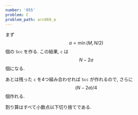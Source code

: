 ```yaml
---
number: '055'
problem: C
problem_path: arc069_a
---
```

まず $$ a = \min(M, N/2) $$ 個の `Scc` を作る. この結果, `c` は $$ N - 2a $$ 個になる.

あとは残った `c` を4つ組み合わせれば `Scc` が作れるので, さらに $$ (N - 2a)/4 $$ 個作れる.

割り算はすべて小数点以下切り捨てである.

